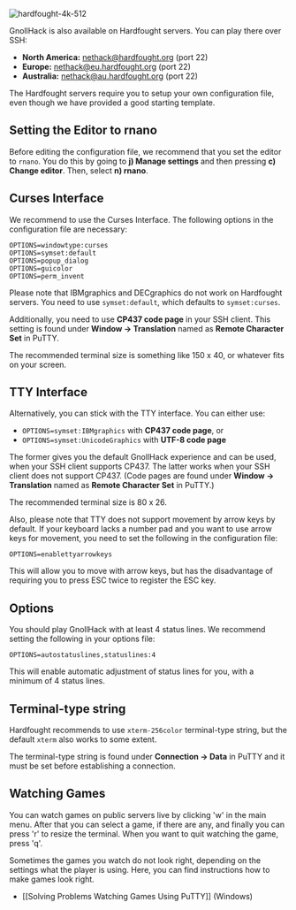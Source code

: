 ![hardfought-4k-512](https://github.com/hyvanmielenpelit/GnollHack/assets/16661034/99ab0b48-31db-44d7-8b0a-7b28864af4ed)

GnollHack is also available on Hardfought servers. You can play there over SSH:
* **North America:** nethack@hardfought.org (port 22)
* **Europe:** nethack@eu.hardfought.org (port 22)
* **Australia:** nethack@au.hardfought.org (port 22)

The Hardfought servers require you to setup your own configuration file, even though we have provided a good starting template.

## Setting the Editor to rnano

Before editing the configuration file, we recommend that you set the editor to `rnano`. You do this by going to **j) Manage settings** and then pressing **c) Change editor**. Then, select **n) rnano**.

## Curses Interface

We recommend to use the Curses Interface. The following options in the configuration file are necessary:

```
OPTIONS=windowtype:curses
OPTIONS=symset:default
OPTIONS=popup_dialog
OPTIONS=guicolor
OPTIONS=perm_invent
```

Please note that IBMgraphics and DECgraphics do not work on Hardfought servers. You need to use `symset:default`, which defaults to `symset:curses`.

Additionally, you need to use **CP437 code page** in your SSH client. This setting is found under **Window → Translation** named as **Remote Character Set** in PuTTY.

The recommended terminal size is something like 150 x 40, or whatever fits on your screen.

## TTY Interface

Alternatively, you can stick with the TTY interface. You can either use:
* `OPTIONS=symset:IBMgraphics` with **CP437 code page**, or
* `OPTIONS=symset:UnicodeGraphics` with **UTF-8 code page**

The former gives you the default GnollHack experience and can be used, when your SSH client supports CP437. The latter works when your SSH client does not support CP437. (Code pages are found under **Window → Translation** named as **Remote Character Set** in PuTTY.)

The recommended terminal size is 80 x 26.

Also, please note that TTY does not support movement by arrow keys by default. If your keyboard lacks a number pad and you want to use arrow keys for movement, you need to set the following in the configuration file:

`OPTIONS=enablettyarrowkeys`

This will allow you to move with arrow keys, but has the disadvantage of requiring you to press ESC twice to register the ESC key.

## Options

You should play GnollHack with at least 4 status lines. We recommend setting the following in your options file:

`OPTIONS=autostatuslines,statuslines:4`

This will enable automatic adjustment of status lines for you, with a minimum of 4 status lines.

## Terminal-type string

Hardfought recommends to use `xterm-256color` terminal-type string, but the default `xterm` also works to some extent.

The terminal-type string is found under **Connection → Data** in PuTTY and it must be set before establishing a connection.

## Watching Games

You can watch games on public servers live by clicking 'w' in the main menu. After that you can select a game, if there are any, and finally you can press 'r' to resize the terminal. When you want to quit watching the game, press 'q'.

Sometimes the games you watch do not look right, depending on the settings what the player is using. Here, you can find instructions how to make games look right.
- [[Solving Problems Watching Games Using PuTTY]] (Windows)